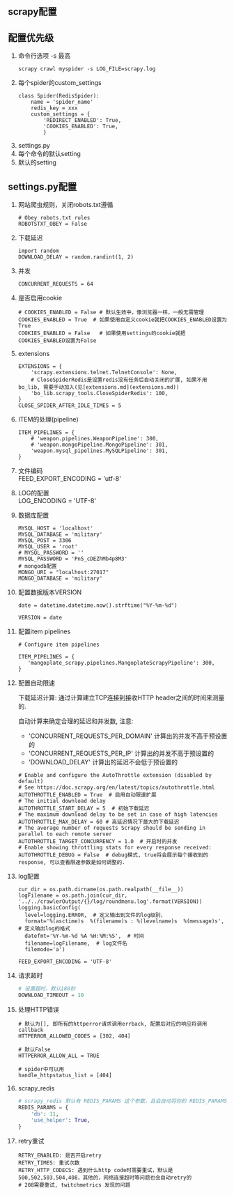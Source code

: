 ## scrapy配置

## 配置优先级
1. 命令行选项 -s 最高
    ```
    scrapy crawl myspider -s LOG_FILE=scrapy.log
    ```
2. 每个spider的custom_settings
    ```
    class Spider(RedisSpider):
        name = 'spider_name'
        redis_key = xxx
        custom_settings = {
            'REDIRECT_ENABLED': True,
            'COOKIES_ENABLED': True,
            }
    ```
3. settings.py
4. 每个命令的默认setting
5. 默认的setting


## settings.py配置
1. 网站爬虫规则，关闭robots.txt遵循
    ```
    # Obey robots.txt rules
    ROBOTSTXT_OBEY = False
    ```

2. 下载延迟
    ```
    import random  
    DOWNLOAD_DELAY = random.randint(1, 2)
    ```

3. 并发
    ```
    CONCURRENT_REQUESTS = 64

    ```

4. 是否启用cookie  
    ```
    # COOKIES_ENABLED = False # 默认生效中，像浏览器一样，一般无需管理  
    COOKIES_ENABLED = True  # 如果使用自定义cookie就把COOKIES_ENABLED设置为True  
    COOKIES_ENABLED = False   # 如果使用settings的cookie就把COOKIES_ENABLED设置为False  
    ```

5. extensions  
    ```
    EXTENSIONS = {
        'scrapy.extensions.telnet.TelnetConsole': None,
        # CloseSpiderRedis是设置redis没有任务后自动关闭的扩展, 如果不用bo_lib, 需要手动加入(见[extensions.md](extensions.md))
        'bo_lib.scrapy_tools.CloseSpiderRedis': 100,
    }
    CLOSE_SPIDER_AFTER_IDLE_TIMES = 5  
    ```

6. ITEM的处理(pipeline)
    ```  
    ITEM_PIPELINES = {
    	# 'weapon.pipelines.WeaponPipeline': 300,
    	# 'weapon.mongoPipeline.MongoPipeline': 301,
    	'weapon.mysql_pipelines.MySQLPipeline': 301,
	}
    ```

5. 文件编码  
    FEED_EXPORT_ENCODING = 'utf-8'

6. LOG的配置  
    LOG_ENCODING = 'UTF-8'
    
7. 数据库配置  
	```
    MYSQL_HOST = 'localhost'  
	MYSQL_DATABASE = 'military'  
	MYSQL_POST = 3306  
	MYSQL_USER = 'root'  
	# MYSQL_PASSWORD = ''  
	MYSQL_PASSWORD = 'PnS_cDEZhMb4p8M3'  
	# mongodb配置  
	MONGO_URI = "localhost:27017"  
	MONGO_DATABASE = 'military'  
	```
	
8. 配置数据版本VERSION
    ```
    date = datetime.datetime.now().strftime("%Y-%m-%d")
    
    VERSION = date
    ```

9. 配置item pipelines
    ```
    # Configure item pipelines
    
    ITEM_PIPELINES = {
       'mangoplate_scrapy.pipelines.MangoplateScrapyPipeline': 300,
    }
    ```

10. 配置自动限速

    下载延迟计算: 通过计算建立TCP连接到接收HTTP header之间的时间来测量的.
    
    自动计算来确定合理的延迟和并发数, 注意: 
    - 'CONCURRENT_REQUESTS_PER_DOMAIN' 计算出的并发不高于预设置的
    - 'CONCURRENT_REQUESTS_PER_IP' 计算出的并发不高于预设置的
    - 'DOWNLOAD_DELAY' 计算出的延迟不会低于预设置的
    
    ```
    # Enable and configure the AutoThrottle extension (disabled by default)
    # See https://doc.scrapy.org/en/latest/topics/autothrottle.html
    AUTOTHROTTLE_ENABLED = True  # 启用自动限速扩展
    # The initial download delay
    AUTOTHROTTLE_START_DELAY = 5  # 初始下载延迟
    # The maximum download delay to be set in case of high latencies
    AUTOTHROTTLE_MAX_DELAY = 60 # 高延迟情况下最大的下载延迟
    # The average number of requests Scrapy should be sending in parallel to each remote server
    AUTOTHROTTLE_TARGET_CONCURRENCY = 1.0  # 开启时的并发
    # Enable showing throttling stats for every response received:
    AUTOTHROTTLE_DEBUG = False  # debug模式, true将会展示每个接收到的response, 可以查看限速参数是如何调整的.
    ```

11. log配置
    ```
    cur_dir = os.path.dirname(os.path.realpath(__file__))
    logFilename = os.path.join(cur_dir, '../../crawlerOutput/{}/log/roundmenu.log'.format(VERSION))
    logging.basicConfig(
      level=logging.ERROR,  # 定义输出到文件的log级别，
      format='%(asctime)s  %(filename)s : %(levelname)s  %(message)s',  # 定义输出log的格式
      datefmt='%Y-%m-%d %A %H:%M:%S',  # 时间
      filename=logFilename,  # log文件名
      filemode='a')
    
    FEED_EXPORT_ENCODING = 'UTF-8'
    ```
12. 请求超时
    ```python
    # 设置超时，默认180秒
    DOWNLOAD_TIMEOUT = 10
    ```
13. 处理HTTP错误
    ```
    # 默认为[], 即所有的httperror请求调用errback, 配置后对应的响应将调用callback
    HTTPERROR_ALLOWED_CODES = [302, 404]

    # 默认False
    HTTPERROR_ALLOW_ALL = TRUE

    # spider中可以用
    handle_httpstatus_list = [404]
    ```

14. scrapy_redis
    ```python
    # scrapy_redis 默认有 REDIS_PARAMS 这个参数，且会自动将你的 REDIS_PARAMS 用你的指定的值更新。所以我们可以这样写
    REDIS_PARAMS = {
        'db': 11,
        'use_helper': True,
    }
    ```
15. retry重试
    ```
    RETRY_ENABLED: 是否开启retry
    RETRY_TIMES: 重试次数
    RETRY_HTTP_CODECS: 遇到什么http code时需要重试，默认是500,502,503,504,408，其他的，网络连接超时等问题也会自动retry的
    # 208需要重试, twitchmetrics 发现的问题
    ```

